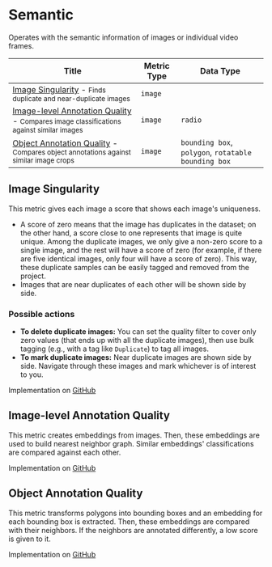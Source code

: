 # Semantic

Operates with the semantic information of images or individual video frames.

| Title                                                                                                                                    | Metric Type   | Data Type                                           |
|------------------------------------------------------------------------------------------------------------------------------------------|---------------|-----------------------------------------------------|
| [Image Singularity](#image-singularity) - <small>Finds duplicate and near-duplicate images</small>                                       | `image`       |                                                     |
| [Image-level Annotation Quality](#image-level-annotation-quality) - <small>Compares image classifications against similar images</small> | `image`       | `radio`                                             |
| [Object Annotation Quality](#object-annotation-quality) - <small>Compares object annotations against similar image crops</small>         | `image`       | `bounding box`, `polygon`, `rotatable bounding box` |


## Image Singularity  

This metric gives each image a score that shows each image's uniqueness.  
- A score of zero means that the image has duplicates in the dataset; on the other hand, a score close to one represents that image is quite unique. Among the duplicate images, we only give a non-zero score to a single image, and the rest will have a score of zero (for example, if there are five identical images, only four will have a score of zero). This way, these duplicate samples can be easily tagged and removed from the project.    
- Images that are near duplicates of each other will be shown side by side. 
### Possible actions
- **To delete duplicate images:** You can set the quality filter to cover only zero values (that ends up with all the duplicate images), then use bulk tagging (e.g., with a tag like `Duplicate`) to tag all images.
- **To mark duplicate images:** Near duplicate images are shown side by side. Navigate through these images and mark whichever is of interest to you.
  

Implementation on [GitHub](https://github.com/encord-team/encord-active/blob/main/src/encord_active/lib/metrics/semantic/image_singularity.py)

## Image-level Annotation Quality  
This metric creates embeddings from images. Then, these embeddings are used to build
    nearest neighbor graph. Similar embeddings' classifications are compared against each other.
          

Implementation on [GitHub](https://github.com/encord-team/encord-active/blob/main/src/encord_active/lib/metrics/semantic/img_classification_quality.py)

## Object Annotation Quality  
This metric transforms polygons into bounding boxes
    and an embedding for each bounding box is extracted. Then, these embeddings are compared
    with their neighbors. If the neighbors are annotated differently, a low score is given to it.
      

Implementation on [GitHub](https://github.com/encord-team/encord-active/blob/main/src/encord_active/lib/metrics/semantic/img_object_quality.py)


